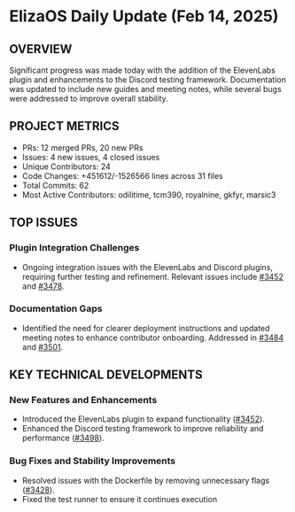 # ElizaOS Daily Update (Feb 14, 2025)

## OVERVIEW 
Significant progress was made today with the addition of the ElevenLabs plugin and enhancements to the Discord testing framework. Documentation was updated to include new guides and meeting notes, while several bugs were addressed to improve overall stability.

## PROJECT METRICS
- PRs: 12 merged PRs, 20 new PRs
- Issues: 4 new issues, 4 closed issues
- Unique Contributors: 24
- Code Changes: +451612/-1526566 lines across 31 files
- Total Commits: 62
- Most Active Contributors: odilitime, tcm390, royalnine, gkfyr, marsic3

## TOP ISSUES
### Plugin Integration Challenges
- Ongoing integration issues with the ElevenLabs and Discord plugins, requiring further testing and refinement. Relevant issues include [#3452](https://github.com/elizaos/eliza/pull/3452) and [#3478](https://github.com/elizaos/eliza/pull/3478).

### Documentation Gaps
- Identified the need for clearer deployment instructions and updated meeting notes to enhance contributor onboarding. Addressed in [#3484](https://github.com/elizaos/eliza/pull/3484) and [#3501](https://github.com/elizaos/eliza/pull/3501).

## KEY TECHNICAL DEVELOPMENTS
### New Features and Enhancements
- Introduced the ElevenLabs plugin to expand functionality ([#3452](https://github.com/elizaos/eliza/pull/3452)).
- Enhanced the Discord testing framework to improve reliability and performance ([#3498](https://github.com/elizaos/eliza/pull/3498)).

### Bug Fixes and Stability Improvements
- Resolved issues with the Dockerfile by removing unnecessary flags ([#3428](https://github.com/elizaos/eliza/pull/3428)).
- Fixed the test runner to ensure it continues execution